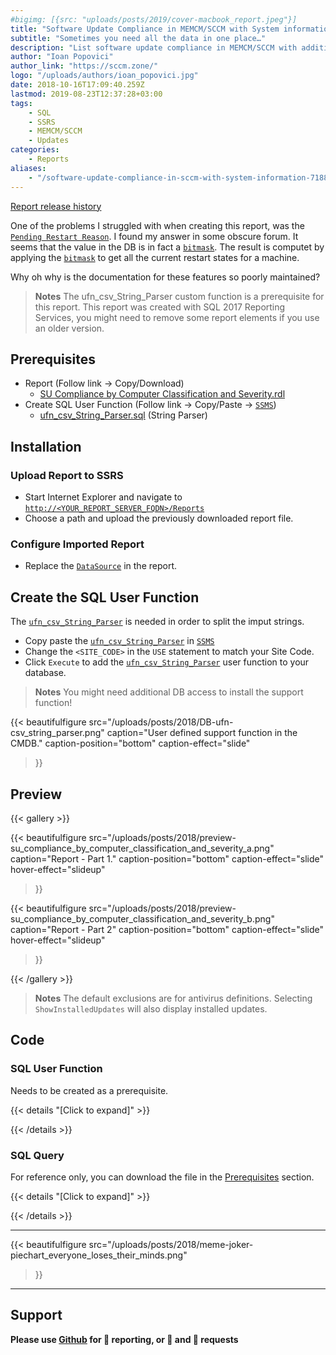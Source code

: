 ```yaml
---
#bigimg: [{src: "uploads/posts/2019/cover-macbook_report.jpeg"}]
title: "Software Update Compliance in MEMCM/SCCM with System information"
subtitle: "Sometimes you need all the data in one place…"
description: "List software update compliance in MEMCM/SCCM with additional system information."
author: "Ioan Popovici"
author_link: "https://sccm.zone/"
logo: "/uploads/authors/ioan_popovici.jpg"
date: 2018-10-16T17:09:40.259Z
lastmod: 2019-08-23T12:37:28+03:00
tags:
    - SQL
    - SSRS
    - MEMCM/SCCM
    - Updates
categories:
    - Reports
aliases:
    - "/software-update-compliance-in-sccm-with-system-information-71881295d21a"
---
```


[Report release history](https://SCCM.Zone/SU-Compliance-Classification-Severity-CHANGELOG)

One of the problems I struggled with when creating this report, was the [`Pending Restart Reason`](https://secureinfra.blog/2019/01/10/understanding-and-using-the-pending-restart-feature-in-sccm-current-branch/). I found my answer in some obscure forum. It seems that the value in the DB is in fact a [`bitmask`](https://en.wikipedia.org/wiki/Mask_(computing)). The result is computet by applying the [`bitmask`](https://en.wikipedia.org/wiki/Mask_(computing)) to get all the current restart states for a machine.

Why oh why is the documentation for these features so poorly maintained?

> **Notes**
> The ufn_csv_String_Parser custom function is a prerequisite for this report.
> This report was created with SQL 2017 Reporting Services, you might need to remove some report elements if you use an older version.

## Prerequisites

* Report (Follow link → Copy/Download)
  * [SU Compliance by Computer Classification and Severity.rdl](https://snippets.cacher.io/snippet/5c0c277f2e2a567514f1)
* Create SQL User Function (Follow link → Copy/Paste → [`SSMS`](https://docs.microsoft.com/en-us/sql/ssms/sql-server-management-studio-ssms?view=sql-server-2017))
  * [ufn_csv_String_Parser.sql](https://snippets.cacher.io/snippet/22b47fd513bfb97f3dd5) (String Parser)

## Installation

### Upload Report to SSRS

* Start Internet Explorer and navigate to [`http://<YOUR_REPORT_SERVER_FQDN>/Reports`](http://en.wikipedia.org/wiki/Fully_qualified_domain_name)
* Choose a path and upload the previously downloaded report file.

### Configure Imported Report

* Replace the [`DataSource`](https://joshheffner.com/how-to-import-additional-software-update-reports-in-sccm/) in the report.

## Create the SQL User Function

The [`ufn_csv_String_Parser`](#sql-user-function) is needed in order to split the imput strings.

* Copy paste the [`ufn_csv_String_Parser`](#sql-user-function) in [`SSMS`](https://docs.microsoft.com/en-us/sql/ssms/sql-server-management-studio-ssms?view=sql-server-2017)
* Change the `<SITE_CODE>` in the `USE` statement to match your Site Code.
* Click `Execute` to add the [`ufn_csv_String_Parser`](#sql-user-function) user function to your database.

> **Notes**
> You might need additional DB access to install the support function!

{{<
    beautifulfigure src="/uploads/posts/2018/DB-ufn-csv_string_parser.png"
    caption="User defined support function in the CMDB."
    caption-position="bottom" caption-effect="slide"
>}}

## Preview

{{< gallery >}}

{{<
    beautifulfigure src="/uploads/posts/2018/preview-su_compliance_by_computer_classification_and_severity_a.png"
    caption="Report - Part 1."
    caption-position="bottom" caption-effect="slide"
    hover-effect="slideup"
>}}

{{<
    beautifulfigure src="/uploads/posts/2018/preview-su_compliance_by_computer_classification_and_severity_b.png"
    caption="Report - Part 2"
    caption-position="bottom" caption-effect="slide"
    hover-effect="slideup"
>}}

{{< /gallery >}}

> **Notes**
> The default exclusions are for antivirus definitions. Selecting `ShowInstalledUpdates` will also display installed updates.

## Code

### SQL User Function

Needs to be created as a prerequisite.

{{< details "[Click to expand]" >}}
<script src="https://embed.cacher.io/d2546a840b64fe45a8a946c558241df1285ffd44.js?a=299b685e5b395f67c54f24e4f3bef055&t=github_gist"></script>
{{< /details >}}

### SQL Query

For reference only, you can download the file in the [Prerequisites](#prerequisites) section.

{{< details "[Click to expand]" >}}
<script src="https://embed.cacher.io/83003b820f3ba845aeab1594037c19a57d5aa810.js?a=2344c7c3500c3c111ecd439031b82e32&t=github_gist"></script>
{{< /details >}}

***

{{<
    beautifulfigure src="/uploads/posts/2018/meme-joker-piechart_everyone_loses_their_minds.png"
>}}

***

## Support

**Please use [Github](http://SCCM.Zone/GIT) for 🐛 reporting, or 🌈 and 🦄 requests**

